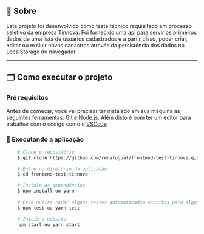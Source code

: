 ## 🔖 Sobre

Este projeto foi desenvolvido como teste técnico requisitado em processo seletivo da empresa Tinnova.
Foi fornecido uma [api](https://private-9d65b3-tinnova.apiary-mock.com/users) para servir os primeiros dados de uma lista de usuarios cadastrados e 
a partir disso, poder criar, editar ou excluir novos cadastros através da persistência dos dados no LocalStorage do navegador.

---

## 🗂 Como executar o projeto

### Pré requisitos

Antes de começar, você vai precisar ter instalado em sua máquina as seguintes ferramentas:
[Git](https://git-scm.com) e [Node.js](https://nodejs.org/en/).
Além disto é bom ter um editor para trabalhar com o código como o [VSCode](https://code.visualstudio.com/)

### 🎲 Executando a aplicação

```bash
    # Clone o repositório
    $ git clone https://github.com/renatogual/frontend-test-tinnova.git

    # Entre no diretório da aplicação
    $ cd frontend-test-tinnova

    # Instale as dependências
    $ npm install ou yarn
    
    # Caso queira rodar alguns testes automatizados escritos para alguns componentes
    $ npm test ou yarn test

    # Inicie o website
    npm start ou yarn start
```


